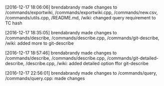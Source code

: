 
[2016-12-17 18:06:06] brendabrandy made changes to /commands/exportwiki, /commands/exportwiki.cpp, /commands/new.csv, /commands/utils.cpp, /README.md, /wiki: changed query requirement to TC hash




[2016-12-17 18:35:05] brendabrandy made changes to /commands/describe, /commands/describe.cpp, /commands/git-describe, /wiki: added more to git-describe


[2016-12-17 18:57:46] brendabrandy made changes to /commands/describe, /commands/describe.cpp, /commands/git-detailed-describe, /describe.cpp, /wiki: added detailed option ffor git-describe


[comment]: 96a3ff6c941b371f33db51784f9fe035f132cbdd

[2016-12-17 22:56:01] brendabrandy made changes to /commands/query, /commands/query.cpp:  made changes



